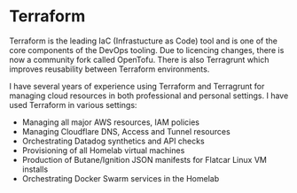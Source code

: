 # Terraform

Terraform is the leading IaC (Infrastucture as Code) tool and is one of the core components of the DevOps tooling. Due to licencing changes, there is now a community fork called OpenTofu. There is also Terragrunt which improves reusability between Terraform environments.

I have several years of experience using Terraform and Terragrunt for managing cloud resources in both professional and personal settings. I have used Terraform in various settings:

- Managing all major AWS resources, IAM policies
- Managing Cloudflare DNS, Access and Tunnel resources
- Orchestrating Datadog synthetics and API checks
- Provisioning of all Homelab virtual machines
- Production of Butane/Ignition JSON manifests for Flatcar Linux VM installs
- Orchestrating Docker Swarm services in the Homelab
